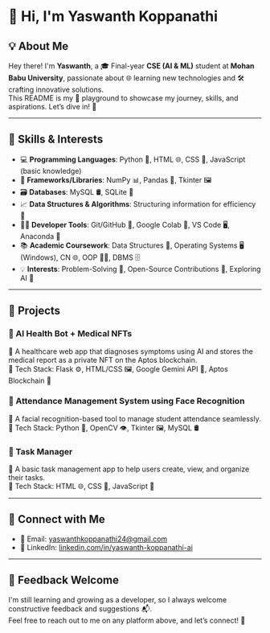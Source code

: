 # 👋 Hi, I'm Yaswanth Koppanathi

## 💡 About Me  
Hey there! I'm **Yaswanth**, a 🎓 Final-year **CSE (AI & ML)** student at **Mohan Babu University**, passionate about 🌐 learning new technologies and 🛠 crafting innovative solutions.  
This README is my 🧩 playground to showcase my journey, skills, and aspirations. Let’s dive in! 🚀  

---

## 🧠 Skills & Interests

- 💻 **Programming Languages**: Python 🐍, HTML 🌐, CSS 🎨, JavaScript (basic knowledge)  
- 🧰 **Frameworks/Libraries**: NumPy 📊, Pandas 🐼, Tkinter 🖼️  
- 🗃️ **Databases**: MySQL 🛢️, SQLite 💾  
- 📈 **Data Structures & Algorithms**: Structuring information for efficiency 🧠  
- 🧑‍💻 **Developer Tools**: Git/GitHub 🔧, Google Colab 📓, VS Code 🖥️, Anaconda 🐍  
- 📚 **Academic Coursework**: Data Structures 📘, Operating Systems 🖥️ (Windows), CN 🌐, OOP 👨‍🏫, DBMS 🗄️  
- 💡 **Interests**: Problem-Solving 🧠, Open-Source Contributions 🤝, Exploring AI 🤖  

---

## 🧪 Projects

### 📌 AI Health Bot + Medical NFTs  
🔹 A healthcare web app that diagnoses symptoms using AI and stores the medical report as a private NFT on the Aptos blockchain.  
🔹 Tech Stack: Flask ⚙️, HTML/CSS 🖼️, Google Gemini API 🤖, Aptos Blockchain 🔐  

### 📌 Attendance Management System using Face Recognition  
🔹 A facial recognition-based tool to manage student attendance seamlessly.  
🔹 Tech Stack: Python 🐍, OpenCV 👁️, Tkinter 🖼️, MySQL 🛢️  

### 📌 Task Manager  
🔹 A basic task management app to help users create, view, and organize their tasks.  
🔹 Tech Stack: HTML 🌐, CSS 🎨, JavaScript 📜  

---

## 🤝 Connect with Me

- 📧 Email: [yaswanthkoppanathi24@gmail.com](mailto:yaswanthkoppanathi24@gmail.com)  
- 🔗 LinkedIn: [linkedin.com/in/yaswanth-koppanathi-ai](https://www.linkedin.com/in/yaswanth-koppanathi-ai/)  

---

## 🙌 Feedback Welcome

I'm still learning and growing as a developer, so I always welcome constructive feedback and suggestions 📬.  
Feel free to reach out to me on any platform above, and let’s connect! 🌟  

